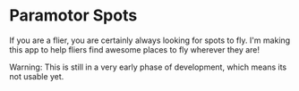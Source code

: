 Paramotor Spots
======

If you are a flier, you are certainly always looking for spots to fly. I'm
making this app to help fliers find awesome places to fly wherever they are!

Warning:
This is still in a very early phase of development, which means its not usable
yet.
